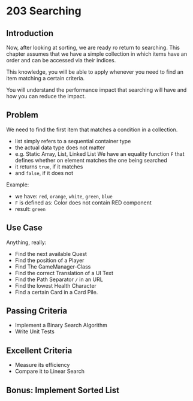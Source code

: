 # 203 Searching

## Introduction

Now, after looking at sorting, we are ready ro return to searching. This chapter assumes that we have a simple collection in which items have an order and can be accessed via their indices.

This knowledge, you will be able to apply whenever you need to find an item matching a certain criteria.

You will understand the performance impact that searching will have and how you can reduce the impact.

## Problem
We need to find the first item that matches a condition in a collection.
- list simply refers to a sequential container type
- the actual data type does not matter
- e.g. Static Array, List, Linked List
We have an equality function `F` that defines whether on element matches the one being searched
- it returns `true`, if it matches
- and `false`, if it does not

Example:
- we have: `red`, `orange`, `white`, `green`, `blue`
- `F` is defined as: Color does not contain RED component
- result: `green`

## Use Case
Anything, really: 
- Find the next available Quest
- Find the position of a Player
- Find The GameManager-Class
- Find the correct Translation of a UI Text
- Find the Path Separator `/` in an URL
- Find the lowest Health Character
- Find a certain Card in a Card Pile.

## Passing Criteria
- Implement a Binary Search Algorithm
- Write Unit Tests

## Excellent Criteria
- Measure its efficiency
- Compare it to Linear Search

## Bonus: Implement Sorted List